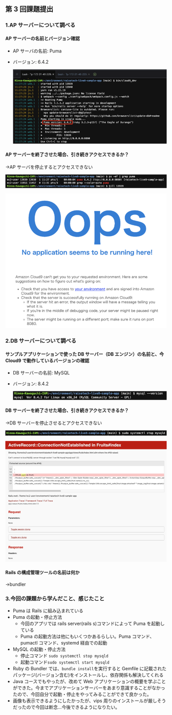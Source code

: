 ## 第 3 回課題提出

### 1.AP サーバーについて調べる

#### AP サーバーの名前とバージョン確認

- AP サーバの名前: Puma
- バージョン: 6.4.2

  ![confirm_ap_server](image/confirm_ap_server.png)

#### AP サーバーを終了させた場合、引き続きアクセスできるか？

→AP サーバを停止するとアクセスできない

![stop_ap_server](image/stop_ap_server.png)

![result_stop_ap_server](image/result_stop_ap_server.png)

### 2.DB サーバーについて調べる

#### サンプルアプリケーションで使った DB サーバー（DB エンジン）の名前と、今 Cloud9 で動作しているバージョンの確認

- DB サーバーの名前: MySQL
- バージョン: 8.4.2

  ![confirm_db](image/confirm_db.png)

#### DB サーバーを終了させた場合、引き続きアクセスできるか？

→DB サーバーを停止させるとアクセスできない

![stop_db](image/stop_db.png)

![result_stop_db](image/result_stop_db.png)

#### Rails の構成管理ツールの名前は何か

→bundler

### 3.今回の課題から学んだこと、感じたこと

- Puma は Rails に組み込まれている
- Puma の起動・停止方法
  - 今回のアプリでは rails server(rails s)コマンドによって Puma を起動している
  - Puma の起動方法は他にもいくつかあるらしい。Puma コマンド、pumactl コマンド、systemd 経由での起動
- MySQL の起動・停止方法
  - 停止コマンド `sudo systemctl stop mysqld`
  - 起動コマンド`sudo systemctl start mysqld`
- Ruby の Bundler では、`bundle install`を実行すると Gemfile に記載されたパッケージ(バージョン含む)をインストールし、依存関係も解決してくれる
- Java コースでもやったが、改めて Web アプリケーションの概要を学ぶことができた。今までアプリケーションサーバーをあまり意識することがなかったので、今回自分で起動・停止をやってみることができて良かった。
- 画像も表示できるようにしたかったが、vips 周りのインストールが厳しそうだったので今回は断念…今後できるようになりたい。
